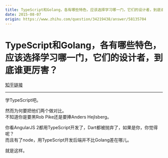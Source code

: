 ```yaml
---
title: TypeScript和Golang，各有哪些特色，应该选择学习哪一门，它们的设计者，到底谁更厉害？
date: 2015-08-07
origin: https://www.zhihu.com/question/34219438/answer/58135704
---
```

# TypeScript和Golang，各有哪些特色，应该选择学习哪一门，它们的设计者，到底谁更厉害？

[知乎链接](https://www.zhihu.com/question/34219438/answer/58135704)

---------

<span class="RichText ztext CopyrightRichText-richText" itemprop="text"><p>学TypeScript吧。</p><p>然而为何要把他们两个做对比。<br>不知道你是要黑Rob Pike还是要捧Anders Hejlsberg。</p><p>你看AngularJS 2都用TypeScript开发了，Dart都被抛弃了，如果是你，你觉得呢？<br>而且有了node，用TypeScript开发后端并不比Golang差在哪儿。</p>就是这样。</span>